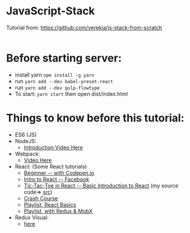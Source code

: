 # JavaScript-Stack
Tutorial from: https://github.com/verekia/js-stack-from-scratch <br>
<br>
# Before starting server:
* install yarn `npm install -g yarn`
* run `yarn add --dev babel-preset-react`
* run `yarn add --dev gulp-flowtype`
* To start: `yarn start` then open dist/index.html

# Things to know before this tutorial:
* ES6 (JS)
* NodeJS: 
  - [Introduction Video Here](https://www.youtube.com/watch?v=pU9Q6oiQNd0)
* Webpack:
  - [Video Here](https://www.youtube.com/watch?v=TaWKUpahFZM)
* React: (Some React tutorials)
  - [Beginner -- with Codepen.io](https://www.youtube.com/watch?v=ZnRFerIP8aA)
  - [Intro to React -- Facebook](https://facebook.github.io/react/tutorial/tutorial.html)
  - [Tic-Tac-Toe in React -- Basic Introduction to React](https://www.youtube.com/watch?v=pTHCwUdGFkc) (my source code=> [src](https://github.com/asolace/Tic-tac-toe-Projects/tree/master/TTT-React))
  - [Crash Course](https://www.youtube.com/watch?v=A71aqufiNtQ)
  - [Playlist, React Basics](https://www.youtube.com/watch?v=JPT3bFIwJYA&list=PL55RiY5tL51oyA8euSROLjMFZbXaV7skS)
  - [Playlist, with Redux & MobX](https://www.youtube.com/watch?v=MhkGQAoc7bc&list=PLoYCgNOIyGABj2GQSlDRjgvXtqfDxKm5b) 
* Redux Visual:
  - [here](http://slides.com/jenyaterpil/redux-from-twitter-hype-to-production#/9)


